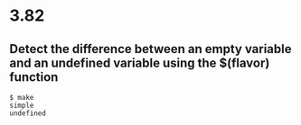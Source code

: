# 3.82

## Detect the difference between an empty variable and an undefined variable using the $(flavor) function

```
$ make
simple
undefined

```